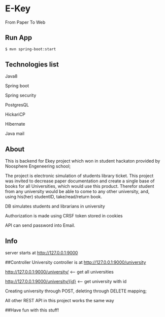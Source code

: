 # E-Key
From Paper To Web

## Run App
```sh
$ mvn spring-boot:start
```
## Technologies list
Java8

Spring boot

Spring security

PostgresQL

HickariCP

Hibernate

Java mail

## About

This is backend for Ekey project which won in student hackaton provided by Noosphere Engeneering school;

The project is electronic simulation of students library ticket. This project was invited to decrease paper documentation and create a single base of books for all Universities, which would use this product.
Therefor student from any university would be able to come to any other university, and, using his(her) studentID, take/read/return book. 

DB simulates students and librarians in university

Authorization is made using CRSF token stored in cookies

API can send password into Email.

## Info
server starts at http://127.0.0.1:9000

##Controller
University controller is at http://127.0.0.1:9000/university

http://127.0.0.1:9000/university/ <-- get all universities

http://127.0.0.1:9000/university/{id} <-- get university with id

Creating university through POST, deleting through DELETE mapping;

All other REST API in this project works the same way

##Have fun with this stuff!

